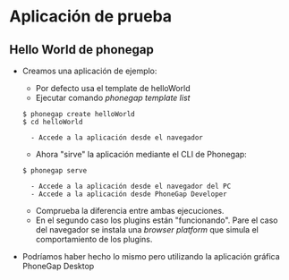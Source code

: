 # Aplicación de prueba


## Hello World de phonegap

- Creamos una aplicación de ejemplo:
    - Por defecto usa el template de helloWorld
    - Ejecutar comando *phonegap template list*

    ```
    $ phonegap create helloWorld
    $ cd helloWorld
    ```
        - Accede a la aplicación desde el navegador
    - Ahora "sirve" la aplicación mediante el CLI de Phonegap:

    ```
    $ phonegap serve
    ```

        - Accede a la aplicación desde el navegador del PC
        - Accede a la aplicación desde PhoneGap Developer

    - Comprueba la diferencia entre ambas ejecuciones.
    - En el segundo caso los plugins están "funcionando". Pare el caso del navegador se instala una *browser platform* que simula el comportamiento de los plugins.
    

- Podríamos haber hecho lo mismo pero utilizando la aplicación gráfica PhoneGap Desktop

